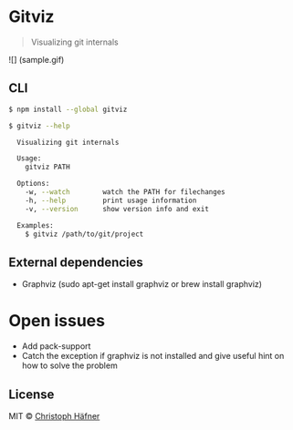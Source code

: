 # Gitviz

>  Visualizing git internals

![] (sample.gif)

## CLI

```sh
$ npm install --global gitviz
```

```sh
$ gitviz --help

  Visualizing git internals

  Usage:
    gitviz PATH

  Options:
	-w, --watch        watch the PATH for filechanges
    -h, --help         print usage information
    -v, --version      show version info and exit

  Examples:
    $ gitviz /path/to/git/project
```

## External dependencies
 * Graphviz (sudo apt-get install graphviz or brew install graphviz)

# Open issues
 * Add pack-support
 * Catch the exception if graphviz is not installed and give useful hint on how to solve the problem

## License

MIT © [Christoph Häfner](http://christophhaefner.de)

